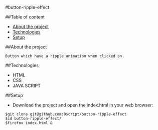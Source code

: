 #button-ripple-effect

##Table of content
* [About the project](#about-the-project)
* [Technologies](#technologies)
* [Setup](#setup)

##About the project

    Button which have a ripple animation when clicked on.

##Technologies

* HTML 
* CSS
* JAVA SCRIPT

##Setup

* Download the project and open the index.html in your web browser:

```shell
$git clone git@github.com:0script/button-ripple-effect
$cd button-ripple-effect/
$firefox index.html &
```